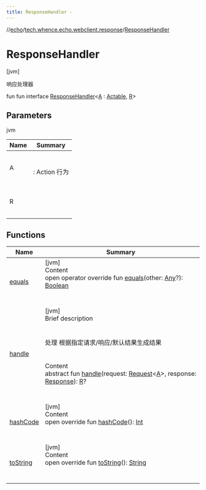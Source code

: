 ```yaml
---
title: ResponseHandler -
---
```

//[echo](../../index.md)/[tech.whence.echo.webclient.response](../index.md)/[ResponseHandler](index.md)



# ResponseHandler  
 [jvm] 

响应处理器

fun fun interface [ResponseHandler](index.md)<[A](index.md) : [Actable](../../tech.whence.echo.webclient/-actable/index.md), [R](index.md)>   


## Parameters  
  
jvm  
  
|  Name|  Summary| 
|---|---|
| A| <br><br>: Action 行为<br><br>
| R| <br><br><br><br>
  


## Functions  
  
|  Name|  Summary| 
|---|---|
| [equals](../../tech.whence.echo.webclient.response.exception/-response-unrecognized-exception/index.md#kotlin/Any/equals/#kotlin.Any?/PointingToDeclaration/)| [jvm]  <br>Content  <br>open operator override fun [equals](../../tech.whence.echo.webclient.response.exception/-response-unrecognized-exception/index.md#kotlin/Any/equals/#kotlin.Any?/PointingToDeclaration/)(other: [Any](https://kotlinlang.org/api/latest/jvm/stdlib/kotlin/-any/index.html)?): [Boolean](https://kotlinlang.org/api/latest/jvm/stdlib/kotlin/-boolean/index.html)  <br><br><br>
| [handle](handle.md)| [jvm]  <br>Brief description  <br><br><br>处理 根据指定请求/响应/默认结果生成结果<br><br>  <br>Content  <br>abstract fun [handle](handle.md)(request: [Request](../../tech.whence.echo.webclient.request/-request/index.md)<[A](index.md)>, response: [Response](../-response/index.md)): [R](index.md)?  <br><br><br>
| [hashCode](../../tech.whence.echo.webclient.response.exception/-response-unrecognized-exception/index.md#kotlin/Any/hashCode/#/PointingToDeclaration/)| [jvm]  <br>Content  <br>open override fun [hashCode](../../tech.whence.echo.webclient.response.exception/-response-unrecognized-exception/index.md#kotlin/Any/hashCode/#/PointingToDeclaration/)(): [Int](https://kotlinlang.org/api/latest/jvm/stdlib/kotlin/-int/index.html)  <br><br><br>
| [toString](../../tech.whence.echo.webclient.response.exception/-response-unrecognized-exception/index.md#kotlin/Any/toString/#/PointingToDeclaration/)| [jvm]  <br>Content  <br>open override fun [toString](../../tech.whence.echo.webclient.response.exception/-response-unrecognized-exception/index.md#kotlin/Any/toString/#/PointingToDeclaration/)(): [String](https://kotlinlang.org/api/latest/jvm/stdlib/kotlin/-string/index.html)  <br><br><br>

